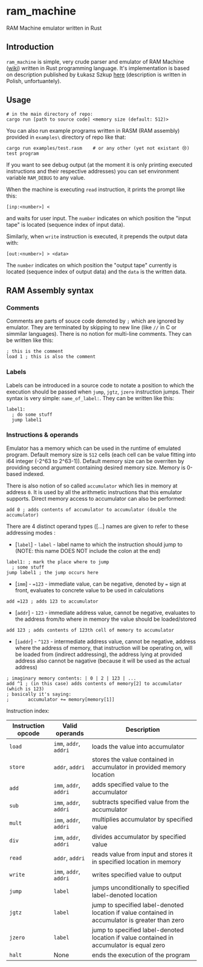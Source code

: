 # ram_machine
RAM Machine emulator written in Rust

## Introduction
`ram_machine` is simple, very crude parser and emulator of RAM Machine ([wiki](https://en.wikipedia.org/wiki/Random-access_machine)) written in Rust programming language. It's implementation is based on description published by Łukasz Szkup [here](https://www.szkup.com/?pid=praca_mgr) (description is written in Polish, unfortuantely).

## Usage
```console
# in the main directory of repo:
cargo run [path to source code] <memory size (default: 512)>
```
You can also run example programs written in RASM (RAM assembly) provided in `examples\` directory of repo like that:
```console
cargo run examples/test.rasm    # or any other (yet not existant 😢) test program
```

If you want to see debug output (at the moment it is only printing executed instructions and their respective addresses) you can set environment variable `RAM_DEBUG` to any value.

When the machine is executing `read` instruction, it prints the prompt like this:
```
[inp:<number>] < 
```
and waits for user input. The `number` indicates on which position the "input tape" is located (sequence index of input data).

Similarly, when `write` instruction is executed, it prepends the output data with:
```
[out:<number>] > <data>
 ```
The `number` indicates on which position the "output tape" currently is located (sequence index of output data) and the `data` is the written data.

## RAM Assembly syntax

### Comments

Comments are parts of souce code demoted by `;` which are ignored by emulator. They are terminated by skipping to new line (like `//` in C or simmilar languages). There is no notion for multi-line comments. They can be written like this:

```
; this is the comment
load 1 ; this is also the comment
```

### Labels

Labels can be introduced in a source code to notate a position to which the execution should be passed when `jump`, `jgtz`, `jzero` instruction jumps. Their syntax is very simple: `name_of_label:`. They can be written like this:

```
label1:
  ; do some stuff
  jump label1
```

### Instructions & operands

Emulator has a memory which can be used in the runtime of emulated program. Default memory size is `512` cells (each cell can be value fitting into i64 integer (-2^63 to 2^63-1)). Default memory size can be overriten by providing second argument containing desired memory size. Memory is 0-based indexed.

There is also notion of so called `accumulator` which lies in memory at address `0`. It is used by all the arithmetic instructions that this emulator supports. Direct memory access to accumulator can also be performed:

```
add 0 ; adds contents of accumulator to accumulator (double the accumulator)
```

There are 4 distinct operand types ([...] names are given to refer to these addressing modes :
* [`label`] - `label` - label name to which the instruction should jump to (NOTE: this name DOES NOT include the colon at the end)

```
label1: ; mark the place where to jump
  ; some stuff
jump label1 ; the jump occurs here
```

* [`imm`] - `=123` - immediate value, can be negative, denoted by `=` sign at front, evaluates to concrete value to be used in calculations

```
add =123 ; adds 123 to accumulator
```

* [`addr`] - `123` - immediate address value, cannot be negative, evaluates to the address from/to where in memory the value should be loaded/stored

```
add 123 ; adds contents of 123th cell of memory to accumulator
```

* [`iaddr`] - `^123` - intermediate address value, cannot be negative, address where the address of memory, that instruction will be operating on, will be loaded from (indirect addressing), the address lying at provided address also cannot be nagative (because it will be used as the actual address)

```
; imaginary memory contents: | 0 | 2 | 123 | ...
add ^1 ; (in this case) adds contents of memory[2] to accumulator (which is 123)
; basically it's saying:
;       accumulator += memory[memory[1]]
```

Instruction index:

| Instruction opcode | Valid operands         | Description                                                                                     |
|--------------------|------------------------|-------------------------------------------------------------------------------------------------|
| `load`             | `imm`, `addr`, `addri` | loads the value into accumulator                                                                |
| `store`            | `addr`, `addri`        | stores the value contained in accumulator in provided memory location                           |
| `add`              | `imm`, `addr`, `addri` | adds specified value to the accumulator                                                         |
| `sub`              | `imm`, `addr`, `addri` | subtracts specified value from the accumulator                                                  |
| `mult`             | `imm`, `addr`, `addri` | multiplies accumulator by specified value                                                       |
| `div`              | `imm`, `addr`, `addri` | divides accumulator by specified value                                                          |
| `read`             | `addr`, `addri`        | reads value from input and stores it in specified location in memory                            |
| `write`            | `imm`, `addr`, `addri` | writes specified value to output                                                                |
| `jump`             | `label`                | jumps unconditionally to specified label-denoted location                                       |
| `jgtz`             | `label`                | jump to specified label-denoted location if value contained in accumulator is greater than zero |
| `jzero`            | `label`                | jump to specified label-denoted location if value contained in accumulator is equal zero        |
| `halt`             | None                   | ends the execution of the program                                                               |
